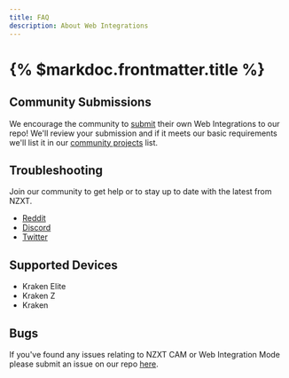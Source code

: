 ```yaml
---
title: FAQ
description: About Web Integrations
---
```


# {% $markdoc.frontmatter.title %}

## Community Submissions

We encourage the community to [submit](https://github.com/NZXTCorp/web-integrations-docs/blob/main/submissions.md) their own Web Integrations to our repo! We'll review your submission and if it meets our basic requirements we'll list it in our [community projects](https://github.com/NZXTCorp/web-integrations-docs/blob/main/community.md) list.

## Troubleshooting

Join our community to get help or to stay up to date with the latest from NZXT.

- [Reddit](https://www.reddit.com/r/NZXT/)
- [Discord](https://discord.com/invite/nzxt)
- [Twitter](https://twitter.com/NZXT)

## Supported Devices

- Kraken Elite
- Kraken Z
- Kraken

## Bugs

If you've found any issues relating to NZXT CAM or Web Integration Mode please submit an issue on our repo [here](https://github.com/NZXTCorp/web-integrations-docs).
